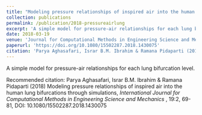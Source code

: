 ```yaml
---
title: "Modeling pressure relationships of inspired air into the human lung bifurcations through simulations"
collection: publications
permalink: /publication/2018-pressureairlung
excerpt: 'A simple model for pressure-air relationships for each lung bifurcation level.'
date: 2018-03-19
venue: 'Journal for Computational Methods in Engineering Science and Mechanics'
paperurl: 'https://doi.org/10.1080/15502287.2018.1430075'
citation: 'Parya Aghasafari, Israr B.M. Ibrahim & Ramana Pidaparti (2018) Modeling pressure relationships of inspired air into the human lung bifurcations through simulations, <i>International Journal for Computational Methods in Engineering Science and Mechanics </i>, 19:2, 69-81, DOI: 10.1080/15502287.2018.1430075.'
---
```

A simple model for pressure-air relationships for each lung bifurcation level.

<!-- [Download paper here](http://academicpages.github.io/files/paper3.pdf) -->

Recommended citation:  Parya Aghasafari, Israr B.M. Ibrahim & Ramana Pidaparti (2018) Modeling pressure relationships of inspired air into the human lung bifurcations through simulations, <i>International Journal for Computational Methods in Engineering Science and Mechanics </i>, 19:2, 69-81, DOI: 10.1080/15502287.2018.1430075
